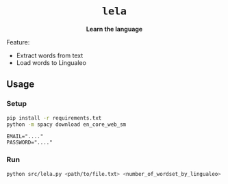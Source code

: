 <div align="center">
  <h1><code>lela</code></h1>
  <p>
    <strong>Learn the language</strong>
  </p>
</div>

Feature:

- Extract words from text
- Load words to Lingualeo

## Usage

### Setup

```bash
pip install -r requirements.txt
python -m spacy download en_core_web_sm
```

```dotenv
EMAIL="...."
PASSWORD="...."
```

### Run

```bash
python src/lela.py <path/to/file.txt> <number_of_wordset_by_lingualeo> 
```
